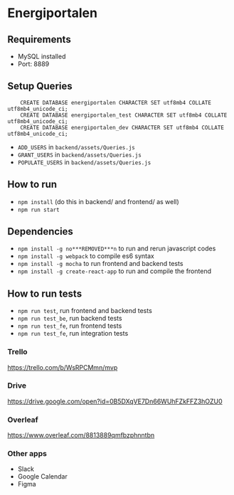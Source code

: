 # Energiportalen

## Requirements
- MySQL installed
 - Port: 8889

## Setup Queries
```mysql
    CREATE DATABASE energiportalen CHARACTER SET utf8mb4 COLLATE utf8mb4_unicode_ci;
    CREATE DATABASE energiportalen_test CHARACTER SET utf8mb4 COLLATE utf8mb4_unicode_ci;
    CREATE DATABASE energiportalen_dev CHARACTER SET utf8mb4 COLLATE utf8mb4_unicode_ci;
```

- `ADD_USERS` in `backend/assets/Queries.js`
- `GRANT_USERS` in `backend/assets/Queries.js`
- `POPULATE_USERS` in `backend/assets/Queries.js`

## How to run
- `npm install` (do this in backend/ and frontend/ as well)
- `npm run start`

## Dependencies
- `npm install -g no***REMOVED***n` to run and rerun javascript codes
- `npm install -g webpack` to compile es6 syntax
- `npm install -g mocha` to run frontend and backend tests
- `npm install -g create-react-app` to run and compile the frontend

## How to run tests
- `npm run test`, run frontend and backend tests
- `npm run test_be`, run backend tests
- `npm run test_fe`, run frontend tests
- `npm run test_fe`, run integration tests

### Trello
https://trello.com/b/WsRPCMmn/mvp

### Drive
https://drive.google.com/open?id=0B5DXqVE7Dn66WUhFZkFFZ3hOZU0

### Overleaf
https://www.overleaf.com/8813889qmfbzphnntbn

### Other apps
* Slack
* Google Calendar
* Figma
